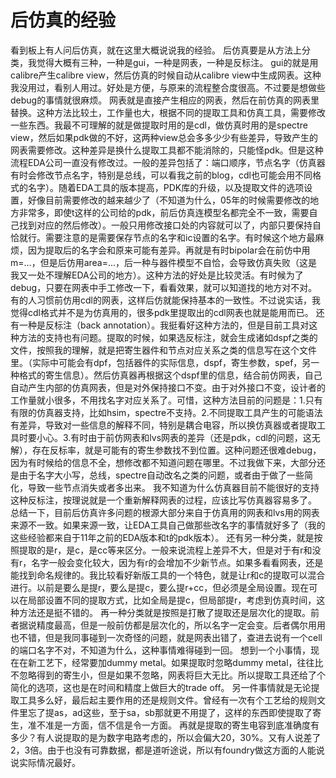 # 后仿真的经验
看到板上有人问后仿真，就在这里大概说说我的经验。
后仿真要是从方法上分类，我觉得大概有三种，一种是gui，一种是网表，一种是反标注。
gui的就是用calibre产生calibre view，然后仿真的时候自动从calibre view中生成网表。这种我没用过，看别人用过。好处是方便，与原来的流程整合度很高。不过要是想做些debug的事情就很麻烦。
网表就是直接产生相应的网表，然后在前仿真的网表里替换。这种方法比较土，工作量也大，根据不同的提取工具和仿真工具，需要修改一些东西。我最不可理解的就是做提取时用的是cdl，做仿真时用的是spectre view，然后如果pdk做的不好，这两种view总会多多少少有些差异，导致产生的网表需要修改。这种差异是换什么提取工具都不能消除的，只能怪pdk。但是这种流程EDA公司一直没有修改过。一般的差异包括了：端口顺序，节点名字（仿真器有时会修改节点名字，特别是总线，可以看我之前的blog，cdl也可能会用不同格式的名字）。随着EDA工具的版本提高，PDK库的升级，以及提取文件的选项设置，好像目前需要修改的越来越少了（不知道为什么，05年的时候需要修改的地方非常多，即使t这样的公司给的pdk，前后仿真连模型名都完全不一致，需要自己找到对应的然后修改）。一般只用修改接口处的内容就可以了，内部只要保持自恰就行。需要注意的是需要保存节点的名字和ic设置的名字。有时候这个地方最麻烦，因为提取后的名字会和原来可能有差异。再就是有时bipolar会在前仿中用m=...，但是后仿用area=...，后一种与器件模型不自恰，会导致仿真失败（这是我又一处不理解EDA公司的地方）。这种方法的好处是比较灵活。有时候为了debug，只要在网表中手工修改一下，看看效果，就可以知道找的地方对不对。有的人习惯前仿用cdl的网表，这样后仿就能保持基本的一致性。不过说实话，我觉得cdl格式并不是为仿真用的，很多pdk里提取出的cdl网表也就是能用而已。
还有一种是反标注（back annotation）。我挺看好这种方法的，但是目前工具对这种方法的支持也有问题。提取的时候，如果选反标注，就会生成诸如dspf之类的文件，按照我的理解，就是把寄生器件和节点对应关系之类的信息写在这个文件里。（实际中可能会有dpf，包括器件的实际信息，dspf，寄生参数，spef，另一种格式的寄生信息）。然后仿真器再根据这个dspf里的信息，结合前仿网表，自己自动产生内部的仿真网表，但是对外保持接口不变。由于对外接口不变，设计者的工作量就小很多，不用找名字对应关系了。可惜，这种方法目前的问题是：1.只有有限的仿真器支持，比如hsim，spectre不支持。2.不同提取工具产生的可能语法有差异，导致对一些信息的解释不同，特别是耦合电容，所以换仿真器或者提取工具时要小心。3.有时由于前仿网表和lvs网表的差异（还是pdk，cdl的问题，这无解），存在反标率，就是可能有的寄生参数找不到位置。这种问题还很难debug，因为有时候给的信息不全，想修改都不知道问题在哪里。不过我做下来，大部分还是由于名字大小写，总线，spectre自动改名之类的问题，或者由于做了一些简化，导致一些节点消失或者多出来。
我不知道为什么仿真器目前不能很好的支持这种反标注，按理说就是一个重新解释网表的过程，应该比写仿真器容易多了。
总结一下，目前后仿真许多问题的根源大部分来自于仿真用的网表和lvs用的网表来源不一致。如果来源一致，让EDA工具自己做那些改名字的事情就好多了（我的这些经验都来自于11年之前的EDA版本和t的pdk版本）。
还有另一种分类，就是按照提取的是r，是c，是cc等来区分。一般来说流程上差异不大，但是对于有r和没有r，名字一般会变化较大，因为有r的会增加不少新节点。如果多看看网表，还是能找到命名规律的。我比较看好新版工具的一个特色，就是让r和c的提取可以混合进行。以前是要么是提r，要么是提c，要么提r+cc，但必须是全局设置。现在可以在局部设置不同的提取方式，比如全局是提c，但局部提r，考虑到仿真时间，这种方法还是挺不错的。
再一种分类就是按照是打散了提取还是层次化的提取。前者据说精度最高，但是一般前仿都是层次化的，所以名字一定会变。后者偶尔用用也不错，但是我同事碰到一次奇怪的问题，就是网表出错了，查进去说有一个cell的端口名字不对，不知道为什么，这种事情难得碰到一回。
想到一个小事情，现在在新工艺下，经常要加dummy metal。如果提取时忽略dummy metal，往往比不忽略得到的寄生小，但是如果不忽略，网表将巨大无比。所以提取工具还给了个简化的选项，这也是在时间和精度上做巨大的trade off。
另一件事情就是无论提取工具多么好，最后起主要作用的还是规则文件。曾经有一次有个工艺给的规则文件里忘了提as，ad这些，至于sa，sb那就更不用提了，这样的东西即使提取了寄生，准不准是一方面，信不信是令一方面。
再就是提取的寄生电容到底准确度有多少？有人说提取的是为数字电路考虑的，所以会偏大20，30%。又有人说差了2，3倍。由于也没有可靠数据，都是道听途说，所以有foundry做这方面的人能说说实际情况最好。
 

